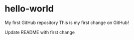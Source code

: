 # hello-world
My first GitHub repository
This is my first change on GitHub!

Update README with first change
